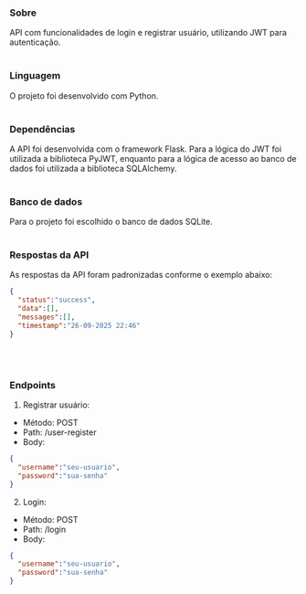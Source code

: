 ### Sobre
API com funcionalidades de login e registrar usuário, utilizando JWT para autenticação.
<br><br>

### Linguagem
O projeto foi desenvolvido com Python.
<br><br>

### Dependências
A API foi desenvolvida com o framework Flask. Para a lógica do JWT foi utilizada a biblioteca PyJWT, enquanto para a lógica de acesso ao banco de dados foi utilizada a biblioteca SQLAlchemy.
<br>
<br>

### Banco de dados
Para o projeto foi escolhido o banco de dados SQLite.
<br>
<br>

### Respostas da API
As respostas da API foram padronizadas conforme o exemplo abaixo:

```json
{
  "status":"success",
  "data":[],
  "messages":[],
  "timestamp":"26-09-2025 22:46"
}
```
<br>
<br>

### Endpoints

1. Registrar usuário:
- Método: POST
- Path: /user-register
- Body:
```json
{
  "username":"seu-usuario",
  "password":"sua-senha"
}
```

2. Login:
- Método: POST
- Path: /login
- Body:
```json
{
  "username":"seu-usuario",
  "password":"sua-senha"
}
```
